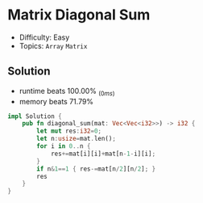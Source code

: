 # Matrix Diagonal Sum
- Difficulty: Easy
- Topics: `Array` `Matrix`

## Solution
- runtime beats 100.00% $_{(0ms)}$
- memory beats 71.79%
``` rust
impl Solution {
    pub fn diagonal_sum(mat: Vec<Vec<i32>>) -> i32 {
        let mut res:i32=0;
        let n:usize=mat.len();
        for i in 0..n {
            res+=mat[i][i]+mat[n-1-i][i];
        }
        if n&1==1 { res-=mat[n/2][n/2]; }
        res
    }
}
```

<!-- ## Improving
### source code
- runtime beats % $_{(ms)}$
- memory beats %
``` rust
``` -->
